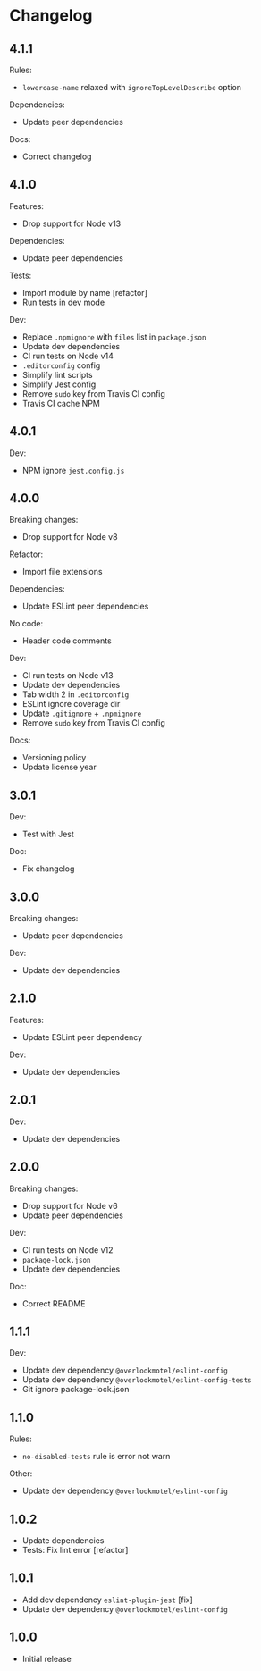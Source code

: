 # Changelog

## 4.1.1

Rules:

* `lowercase-name` relaxed with `ignoreTopLevelDescribe` option

Dependencies:

* Update peer dependencies

Docs:

* Correct changelog

## 4.1.0

Features:

* Drop support for Node v13

Dependencies:

* Update peer dependencies

Tests:

* Import module by name [refactor]
* Run tests in dev mode

Dev:

* Replace `.npmignore` with `files` list in `package.json`
* Update dev dependencies
* CI run tests on Node v14
* `.editorconfig` config
* Simplify lint scripts
* Simplify Jest config
* Remove `sudo` key from Travis CI config
* Travis CI cache NPM

## 4.0.1

Dev:

* NPM ignore `jest.config.js`

## 4.0.0

Breaking changes:

* Drop support for Node v8

Refactor:

* Import file extensions

Dependencies:

* Update ESLint peer dependencies

No code:

* Header code comments

Dev:

* CI run tests on Node v13
* Update dev dependencies
* Tab width 2 in `.editorconfig`
* ESLint ignore coverage dir
* Update `.gitignore` + `.npmignore`
* Remove `sudo` key from Travis CI config

Docs:

* Versioning policy
* Update license year

## 3.0.1

Dev:

* Test with Jest

Doc:

* Fix changelog

## 3.0.0

Breaking changes:

* Update peer dependencies

Dev:

* Update dev dependencies

## 2.1.0

Features:

* Update ESLint peer dependency

Dev:

* Update dev dependencies

## 2.0.1

Dev:

* Update dev dependencies

## 2.0.0

Breaking changes:

* Drop support for Node v6
* Update peer dependencies

Dev:

* CI run tests on Node v12
* `package-lock.json`
* Update dev dependencies

Doc:

* Correct README

## 1.1.1

Dev:

* Update dev dependency `@overlookmotel/eslint-config`
* Update dev dependency `@overlookmotel/eslint-config-tests`
* Git ignore package-lock.json

## 1.1.0

Rules:

* `no-disabled-tests` rule is error not warn

Other:

* Update dev dependency `@overlookmotel/eslint-config`

## 1.0.2

* Update dependencies
* Tests: Fix lint error [refactor]

## 1.0.1

* Add dev dependency `eslint-plugin-jest` [fix]
* Update dev dependency `@overlookmotel/eslint-config`

## 1.0.0

* Initial release
